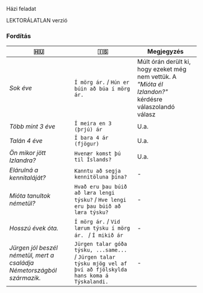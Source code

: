 Házi feladat

LEKTORÁLATLAN verzió

### Fordítás
| 🇭🇺                                                                     | 🇮🇸                                                                                                                  | Megjegyzés                                                                                             |
|------------------------------------------------------------------------|---------------------------------------------------------------------------------------------------------------------|--------------------------------------------------------------------------------------------------------|
| _Sok éve_                                                              | `Í mörg ár.` / `Hún er búin að búa í mörg ár.`                                                                      | Múlt órán derült ki, hogy ezeket még nem vettük. A _"Mióta él Izlandon?"_ kérdésre válaszolandó válasz |
| _Több mint 3 éve_                                                      | `Í meira en 3 (þrjú) ár`                                                                                            | U.a.                                                                                                   |
| _Talán 4 éve_                                                          | `Í bara 4 ár (fjögur)`                                                                                              | U.a.                                                                                                   |
| _Ön mikor jött Izlandra?_                                              | `Hvenær komst þú til Íslands?`                                                                                      | U.a.                                                                                                   |
| _Elárulná a kennitaláját?_                                             | `Kanntu að segja kennitöluna þína?`                                                                                 | -                                                                                                      |
| _Mióta tanultok németül?_                                              | `Hvað eru þau búið að læra lengi týsku?` / `Hve lengi eru þau búið að læra týsku?`                                  | -                                                                                                      |
| _Hosszú évek óta._                                                     | `Í mörg ár.` / `Vid lærum týsku í mörg ár. ` / `Í mikið ár`                                                                      | -                                                                                                      |
| _Jürgen jól beszél németül, mert a családja Németországból származik._ | `Jürgen talar góða týsku, ...same... ` / `Jürgen talar týsku mjög vel af því að fjölskylda hans koma á Týskalandi.` | -                                                                                                      |

